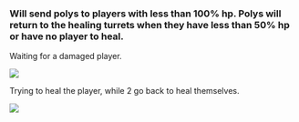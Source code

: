 ### Will send polys to players with less than 100% hp. Polys will return to the healing turrets when they have less than 50% hp or have no player to heal.

Waiting for a damaged player.

![](https://i.imgur.com/nmrPCEN.png)

Trying to heal the player, while 2 go back to heal themselves.

![](https://i.imgur.com/864MvKA.png)
